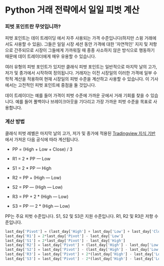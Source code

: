 # Python 거래 전략에서 일일 피벗 계산

### 피벗 포인트란 무엇입니까?

피벗 포인트는 데이 트레이딩 에서 자주 사용되는 가격 수준입니다(하지만 스윙 거래에서도 사용할 수 있음). 그들은 일일 시장 세션 동안 가격에 대한 '자연적인' 지지 및 저항으로 간주되므로 시장이 그들에게 가까워질 때 종종 사소하지 않은 방식으로 행동하기 때문에 데이 트레이더에게 매우 유용할 수 있습니다.

여러 유형의 피벗 포인트가 있지만 클래식 피벗 포인트는 일반적으로 마지막 날의 고가, 저가 및 종가에서 시작하여 정의됩니다. 거래자는 이전 시장일의 이러한 가격에 일부 수학적 계산을 적용하여 현재 시장일의 피벗 수준을 계산하고 사용할 수 있습니다. 이 기사에서는 고전적인 피벗 포인트에 중점을 둘 것입니다.

데이 트레이더는 예를 들어 가격이 피벗 수준에 가까운 곳에서 거래 기회를 찾을 수 있습니다. 예를 들어 풀백이나 브레이크아웃을 기다리고 가장 가까운 피벗 수준을 목표로 사용합니다.

### 계산 방법

클래식 피벗 레벨은 마지막 날의 고가, 저가 및 종가에 적용된 [Tradingview 지식 기반](https://www.tradingview.com/support/solutions/43000521824-pivot-points-standard/)에서 가져온 다음 공식에 따라 계산됩니다.

- PP = (High + Low + Close) / 3

- R1 = 2 * PP — Low

- S1 = 2 * PP — High

- R2 = PP + (High — Low)

- S2 = PP — (High — Low)

- R3 = PP + 2 * (High — Low)

- S3 = PP — 2 * (High — Low)

  



PP는 주요 피벗 수준입니다. S1, S2 및 S3은 지원 수준입니다. R1, R2 및 R3은 저항 수준입니다.

``` py
last_day['Pivot'] = (last_day['High'] + last_day['Low'] + last_day['Close'])/3
last_day['R1'] = 2*last_day['Pivot'] - last_day['Low']
last_day['S1'] = 2*last_day['Pivot'] - last_day['High']
last_day['R2'] = last_day['Pivot'] + (last_day['High'] - last_day['Low'])
last_day['S2'] = last_day['Pivot'] - (last_day['High'] - last_day['Low'])
last_day['R3'] = last_day['Pivot'] + 2*(last_day['High'] - last_day['Low'])
last_day['S3'] = last_day['Pivot'] - 2*(last_day['High'] - last_day['Low'])
```



